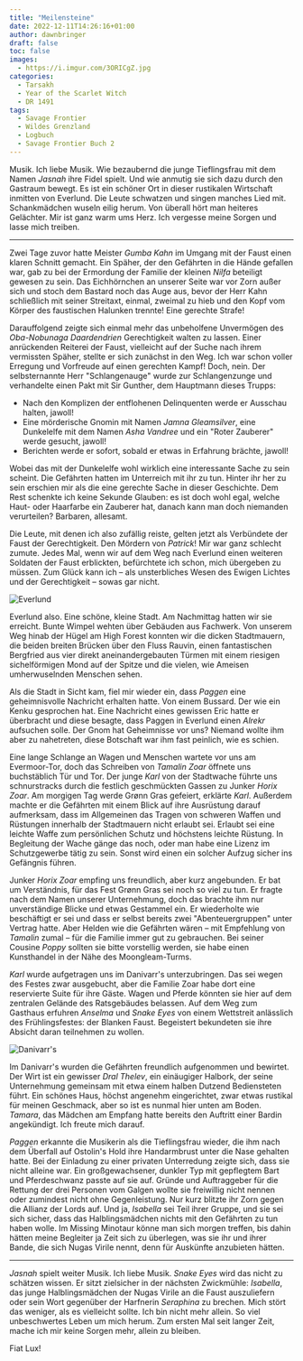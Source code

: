 ```yaml
---
title: "Meilensteine"
date: 2022-12-11T14:26:16+01:00
author: dawnbringer
draft: false
toc: false
images:
  - https://i.imgur.com/3ORICgZ.jpg
categories:
  - Tarsakh
  - Year of the Scarlet Witch
  - DR 1491
tags:
  - Savage Frontier
  - Wildes Grenzland
  - Logbuch
  - Savage Frontier Buch 2
---
```


Musik. Ich liebe Musik. Wie bezaubernd die junge Tieflingsfrau mit dem Namen _Jasnah_ ihre Fidel spielt. Und wie anmutig sie sich dazu durch den Gastraum bewegt. Es ist ein schöner Ort in dieser rustikalen Wirtschaft inmitten von Everlund. Die Leute schwatzen und singen manches Lied mit. Schankmädchen wuseln eilig herum. Von überall hört man heiteres Gelächter. Mir ist ganz warm ums Herz. Ich vergesse meine Sorgen und lasse mich treiben.

---

Zwei Tage zuvor hatte Meister _Gumba Kahn_ im Umgang mit der Faust einen klaren Schnitt gemacht. Ein Späher, der den Gefährten in die Hände gefallen war, gab zu bei der Ermordung der Familie der kleinen _Nilfa_ beteiligt gewesen zu sein. Das Eichhörnchen an unserer Seite war vor Zorn außer sich und stoch dem Bastard noch das Auge aus, bevor der Herr Kahn schließlich mit seiner Streitaxt, einmal, zweimal zu hieb und den Kopf vom Körper des faustischen Halunken trennte! Eine gerechte Strafe!

Darauffolgend zeigte sich einmal mehr das unbeholfene Unvermögen des _Oba-Nobunaga Daardendrien_ Gerechtigkeit walten zu lassen. Einer anrückenden Reiterei der Faust, vielleicht auf der Suche nach ihrem vermissten Späher, stellte er sich zunächst in den Weg. Ich war schon voller Erregung und Vorfreude auf einen gerechten Kampf! Doch, nein. Der selbsternannte Herr "Schlangenauge" wurde zur Schlangenzunge und verhandelte einen Pakt mit Sir Gunther, dem Hauptmann dieses Trupps:

* Nach den Komplizen der entflohenen Delinquenten werde er Ausschau halten, jawoll!
* Eine mörderische Gnomin mit Namen _Jamna Gleamsilver_, eine Dunkelelfe mit dem Namen _Asha Vandree_ und ein "Roter Zauberer" werde gesucht, jawoll!
* Berichten werde er sofort, sobald er etwas in Erfahrung brächte, jawoll!

Wobei das mit der Dunkelelfe wohl wirklich eine interessante Sache zu sein scheint. Die Gefährten hatten im Unterreich mit ihr zu tun. Hinter ihr her zu sein erschien mir als die eine gerechte Sache in dieser Geschichte. Dem Rest schenkte ich keine Sekunde Glauben: es ist doch wohl egal, welche Haut- oder Haarfarbe ein Zauberer hat, danach kann man doch niemanden verurteilen? Barbaren, allesamt.

Die Leute, mit denen ich also zufällig reiste, gelten jetzt als Verbündete der Faust der Gerechtigkeit. Den Mördern von _Patrick_! Mir war ganz schlecht zumute. Jedes Mal, wenn wir auf dem Weg nach Everlund einen weiteren Soldaten der Faust erblickten, befürchtete ich schon, mich übergeben zu müssen. Zum Glück kann ich – als unsterbliches Wesen des Ewigen Lichtes und der Gerechtigkeit – sowas gar nicht.

![Everlund](https://www.dndbeyond.com/attachments/3/15/302.png)

Everlund also. Eine schöne, kleine Stadt. Am Nachmittag hatten wir sie erreicht. Bunte Wimpel wehten über Gebäuden aus Fachwerk. Von unserem Weg hinab der Hügel am High Forest konnten wir die dicken Stadtmauern, die beiden breiten Brücken über den Fluss Rauvin, einen fantastischen Bergfried aus vier direkt aneinandergebauten Türmen mit einem riesigen sichelförmigen Mond auf der Spitze und die vielen, wie Ameisen umherwuselnden Menschen sehen.

Als die Stadt in Sicht kam, fiel mir wieder ein, dass _Paggen_ eine geheimnisvolle Nachricht erhalten hatte. Von einem Bussard. Der wie ein Kenku gesprochen hat. Eine Nachricht eines gewissen Eric hatte er überbracht und diese besagte, dass Paggen in Everlund einen _Alrekr_ aufsuchen solle. Der Gnom hat Geheimnisse vor uns? Niemand wollte ihm aber zu nahetreten, diese Botschaft war ihm fast peinlich, wie es schien.

Eine lange Schlange an Wagen und Menschen wartete vor uns am Evermoor-Tor, doch das Schreiben von _Tamalin Zoar_ öffnete uns buchstäblich Tür und Tor. Der junge _Karl_ von der Stadtwache führte uns schnurstracks durch die festlich geschmückten Gassen zu Junker _Horix Zoar_. Am morgigen Tag werde Grønn Gras gefeiert, erklärte _Karl_. Außerdem machte er die Gefährten mit einem Blick auf ihre Ausrüstung darauf aufmerksam, dass im Allgemeinen das Tragen von schweren Waffen und Rüstungen innerhalb der Stadtmauern nicht erlaubt sei. Erlaubt sei eine leichte Waffe zum persönlichen Schutz und höchstens leichte Rüstung. In Begleitung der Wache gänge das noch, oder man habe eine Lizenz im Schutzgewerbe tätig zu sein. Sonst wird einen ein solcher Aufzug sicher ins Gefängnis führen.

Junker _Horix Zoar_ empfing uns freundlich, aber kurz angebunden. Er bat um Verständnis, für das Fest Grønn Gras sei noch so viel zu tun. Er fragte nach dem Namen unserer Unternehmung, doch das brachte ihm nur unverständige Blicke und etwas Gestammel ein. Er wiederholte wie beschäftigt er sei und dass er selbst bereits zwei "Abenteuergruppen" unter Vertrag hatte. Aber Helden wie die Gefährten wären – mit Empfehlung von _Tamalin_ zumal – für die Familie immer gut zu gebrauchen. Bei seiner Cousine _Poppy_ sollten sie bitte vorstellig werden, sie habe einen Kunsthandel in der Nähe des Moongleam-Turms.

_Karl_ wurde aufgetragen uns im Danivarr's unterzubringen. Das sei wegen des Festes zwar ausgebucht, aber die Familie Zoar habe dort eine reservierte Suite für ihre Gäste. Wagen und Pferde könnten sie hier auf dem zentralen Gelände des Ratsgebäudes belassen. Auf dem Weg zum Gasthaus erfuhren _Anselma_ und _Snake Eyes_ von einem Wettstreit anlässlich des Frühlingsfestes: der Blanken Faust. Begeistert bekundeten sie ihre Absicht daran teilnehmen zu wollen.

![Danivarr's](https://i.imgur.com/a4xHAIU.jpg)

Im Danivarr's wurden die Gefährten freundlich aufgenommen und bewirtet. Der Wirt ist ein gewisser _Dral Thelev_, ein einäugiger Halbork, der seine Unternehmung gemeinsam mit etwa einem halben Dutzend Bediensteten führt. Ein schönes Haus, höchst angenehm eingerichtet, zwar etwas rustikal für meinen Geschmack, aber so ist es nunmal hier unten am Boden. _Tamara_, das Mädchen am Empfang hatte bereits den Auftritt einer Bardin angekündigt. Ich freute mich darauf.

_Paggen_ erkannte die Musikerin als die Tieflingsfrau wieder, die ihm nach dem Überfall auf Ostolin's Hold ihre Handarmbrust unter die Nase gehalten hatte. Bei der Einladung zu einer privaten Unterredung zeigte sich, dass sie nicht alleine war. Ein großgewachsener, dunkler Typ mit gepflegtem Bart und Pferdeschwanz passte auf sie auf. Gründe und Auftraggeber für die Rettung der drei Personen vom Galgen wollte sie freiwillig nicht nennen oder zumindest nicht ohne Gegenleistung. Nur kurz blitzte ihr Zorn gegen die Allianz der Lords auf. Und ja, _Isabella_ sei Teil ihrer Gruppe, und sie sei sich sicher, dass das Halblingsmädchen nichts mit den Gefährten zu tun haben wolle. Im Missing Minotaur könne man sich morgen treffen, bis dahin hätten meine Begleiter ja Zeit sich zu überlegen, was sie ihr und ihrer Bande, die sich Nugas Virile nennt, denn für Auskünfte anzubieten hätten.

---

_Jasnah_ spielt weiter Musik. Ich liebe Musik. _Snake Eyes_ wird das nicht zu schätzen wissen. Er sitzt zielsicher in der nächsten Zwickmühle: _Isabella_, das junge Halblingsmädchen der Nugas Virile an die Faust auszuliefern oder sein Wort gegenüber der Harfnerin _Seraphina_ zu brechen. Mich stört das weniger, als es vielleicht sollte. Ich bin nicht mehr allein. So viel unbeschwertes Leben um mich herum. Zum ersten Mal seit langer Zeit, mache ich mir keine Sorgen mehr, allein zu bleiben.

Fiat Lux!
